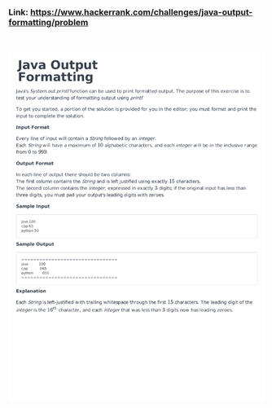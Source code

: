 ### Link: https://www.hackerrank.com/challenges/java-output-formatting/problem

&nbsp;

![](java-output-formatting-English-1.png)
